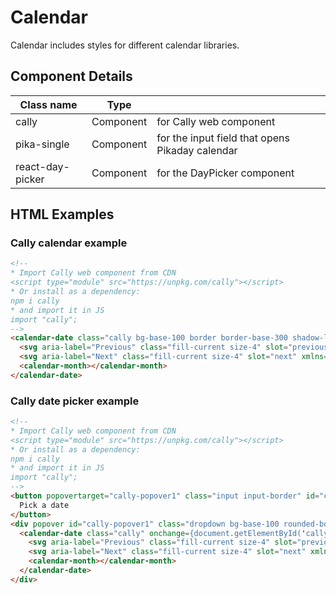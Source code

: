 # Calendar

Calendar includes styles for different calendar libraries.

## Component Details

| Class name | Type |  |
| --- | --- | --- |
| cally | Component | for Cally web component |
| pika-single | Component | for the input field that opens Pikaday calendar |
| react-day-picker | Component | for the DayPicker component |

## HTML Examples

### Cally calendar example

```html
<!--
* Import Cally web component from CDN
<script type="module" src="https://unpkg.com/cally"></script>
* Or install as a dependency:
npm i cally
* and import it in JS
import "cally";
-->
<calendar-date class="cally bg-base-100 border border-base-300 shadow-lg rounded-box">
  <svg aria-label="Previous" class="fill-current size-4" slot="previous" xmlns="http://www.w3.org/2000/svg" viewBox="0 0 24 24"><path fill="currentColor" d="M15.75 19.5 8.25 12l7.5-7.5"></path></svg>
  <svg aria-label="Next" class="fill-current size-4" slot="next" xmlns="http://www.w3.org/2000/svg" viewBox="0 0 24 24"><path fill="currentColor" d="m8.25 4.5 7.5 7.5-7.5 7.5"></path></svg>
  <calendar-month></calendar-month>
</calendar-date>
```

### Cally date picker example

```html
<!--
* Import Cally web component from CDN
<script type="module" src="https://unpkg.com/cally"></script>
* Or install as a dependency:
npm i cally
* and import it in JS
import "cally";
-->
<button popovertarget="cally-popover1" class="input input-border" id="cally1" style="anchor-name:--cally1">
  Pick a date
</button>
<div popover id="cally-popover1" class="dropdown bg-base-100 rounded-box shadow-lg" style="position-anchor:--cally1">
  <calendar-date class="cally" onchange={document.getElementById('cally1').innerText = this.value}>
    <svg aria-label="Previous" class="fill-current size-4" slot="previous" xmlns="http://www.w3.org/2000/svg" viewBox="0 0 24 24"><path d="M15.75 19.5 8.25 12l7.5-7.5"></path></svg>
    <svg aria-label="Next" class="fill-current size-4" slot="next" xmlns="http://www.w3.org/2000/svg" viewBox="0 0 24 24"><path d="m8.25 4.5 7.5 7.5-7.5 7.5"></path></svg>
    <calendar-month></calendar-month>
  </calendar-date>
</div>
```

